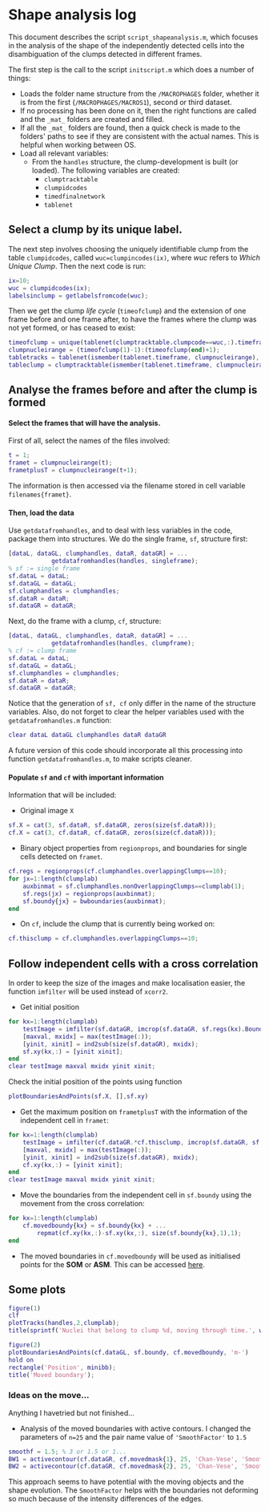 # Shape analysis log
This document describes the script `script_shapeanalysis.m`, which focuses in
the analysis of the shape of the independently detected cells into the
disambiguation of the clumps detected in different frames.

The first step is the call to the script `initscript.m` which does a number
of things:
+ Loads the folder name structure from the `/MACROPHAGES` folder, whether it
is from the first (`/MACROPHAGES/MACROS1`), second or third dataset.
+ If no processing has been done on it, then the right functions are called
and the `_mat_` folders are created and filled.
+ If all the `_mat_` folders are found, then a quick check is made to the
folders' paths to see if they are consistent with the actual names. This is
helpful when working between OS.
+ Load all relevant variables:
  + From the `handles` structure, the clump-development is built (or loaded).
The following variables are created:
    + `clumptracktable`
    + `clumpidcodes`
    + `timedfinalnetwork`
    + `tablenet`

## Select a clump by its unique label.
The next step involves choosing the uniquely identifiable clump from the table
`clumpidcodes`, called `wuc=clumpincodes(ix)`, where *wuc* refers to *Which Unique
Clump*. Then the next code is run:
```Matlab
ix=10;
wuc = clumpidcodes(ix);
labelsinclump = getlabelsfromcode(wuc);
```
Then we get the clump *life cycle* (`timeofclump`) and the extension of one
frame before and one frame after, to have the frames where the clump was not
yet formed, or has ceased to exist:
```Matlab
timeofclump = unique(tablenet(clumptracktable.clumpcode==wuc,:).timeframe);
clumpnucleirange = (timeofclump(1)-1):(timeofclump(end)+1);
tabletracks = tablenet(ismember(tablenet.timeframe, clumpnucleirange),:);
tableclump = clumptracktable(ismember(tablenet.timeframe, clumpnucleirange),:);
```
## Analyse the frames before and after the clump is formed
#### Select the frames that will have the analysis.
First of all, select the names of the files involved:
  ```Matlab
t = 1;
framet = clumpnucleirange(t);
frametplusT = clumpnucleirange(t+1);
  ```
The information is then accessed via the filename stored in cell variable
 `filenames{framet}`.

#### Then, load the data
Use `getdatafromhandles`, and to deal with less variables in the code, package
them into structures. We do the single frame, `sf`, structure first:
  ```Matlab
  [dataL, dataGL, clumphandles, dataR, dataGR] = ...
              getdatafromhandles(handles, singleframe);
  % sf := single frame
  sf.dataL = dataL;
  sf.dataGL = dataGL;
  sf.clumphandles = clumphandles;
  sf.dataR = dataR;
  sf.dataGR = dataGR;
  ```
Next, do the frame with a clump, `cf`, structure:
  ```Matlab
  [dataL, dataGL, clumphandles, dataR, dataGR] = ...
              getdatafromhandles(handles, clumpframe);
  % cf := clump frame
  sf.dataL = dataL;
  sf.dataGL = dataGL;
  sf.clumphandles = clumphandles;
  sf.dataR = dataR;
  sf.dataGR = dataGR;
  ```
  Notice that the generation of `sf, cf` only differ in the name of the
  structure variables. Also, do not forget to clear the helper variables
  used with the `getdatafromhandles.m` function:
  ```Matlab
  clear dataL dataGL clumphandles dataR dataGR
  ```
  A future version of this code should incorporate all this processing into
  function `getdatafromhandles.m`, to make scripts cleaner.
#### Populate `sf` and `cf` with important information
Information that will be included:
+ Original image `X`
```Matlab
sf.X = cat(3, sf.dataR, sf.dataGR, zeros(size(sf.dataR)));
cf.X = cat(3, cf.dataR, cf.dataGR, zeros(size(cf.dataR)));
```
+ Binary object properties from `regionprops`, and boundaries for single cells
detected on `framet`.
```Matlab
cf.regs = regionprops(cf.clumphandles.overlappingClumps==10);
for jx=1:length(clumplab)
    auxbinmat = sf.clumphandles.nonOverlappingClumps==clumplab(1);
    sf.regs(jx) = regionprops(auxbinmat);
    sf.boundy{jx} = bwboundaries(auxbinmat);
end
```
+ On `cf`, include the clump that is currently being worked on:
```Matlab
cf.thisclump = cf.clumphandles.overlappingClumps==10;
```
## Follow independent cells with a cross correlation
In order to keep the size of the images and make localisation easier, the
function `imfilter` will be used instead of `xcorr2`.
+ Get initial position
```Matlab
for kx=1:length(clumplab)
    testImage = imfilter(sf.dataGR, imcrop(sf.dataGR, sf.regs(kx).BoundingBox));
    [maxval, mxidx] = max(testImage(:));
    [yinit, xinit] = ind2sub(size(sf.dataGR), mxidx);
    sf.xy(kx,:) = [yinit xinit];
end
clear testImage maxval mxidx yinit xinit;
```
Check the initial position of the points using function
```Matlab
plotBoundariesAndPoints(sf.X, [],sf.xy)
```
+ Get the maximum position on `frametplusT` with the information of the
independent cell in `framet`:
```Matlab
for kx=1:length(clumplab)
    testImage = imfilter(cf.dataGR.*cf.thisclump, imcrop(sf.dataGR, sf.regs(kx).BoundingBox));
    [maxval, mxidx] = max(testImage(:));
    [yinit, xinit] = ind2sub(size(sf.dataGR), mxidx);
    cf.xy(kx,:) = [yinit xinit];
end
clear testImage maxval mxidx yinit xinit;
```
+ Move the boundaries from the independent cell in `sf.boundy` using the
movement from the cross correlation:
```Matlab
for kx=1:length(clumplab)
    cf.movedboundy{kx} = sf.boundy{kx} + ...
        repmat(cf.xy(kx,:)-sf.xy(kx,:), size(sf.boundy{kx},1),1);
end
```
+ The moved boundaries in `cf.movedboundy` will be used as initialised points
for the **SOM** or **ASM**. This can be accessed [here](./shapeandsom.md).
## Some plots
```Matlab
figure(1)
clf
plotTracks(handles,2,clumplab);
title(sprintf('Nuclei that belong to clump %d, moving through time.', wuc));
```
```Matlab
figure(2)
plotBoundariesAndPoints(cf.dataGL, sf.boundy, cf.movedboundy, 'm-')
hold on
rectangle('Position', minibb);
title('Moved boundary');
```
### Ideas on the move...
Anything I havetried but not finished...
+ Analysis of the moved boundaries with active contours. I changed the
parameters of `n=25` and the pair name value of `'SmoothFactor'` to `1.5`
```Matlab
smoothf = 1.5; % 3 or 1.5 or 1...
BW1 = activecontour(cf.dataGR, cf.movedmask{1}, 25, 'Chan-Vese', 'SmoothFactor', smoothf);
BW2 = activecontour(cf.dataGR, cf.movedmask{2}, 25, 'Chan-Vese', 'SmoothFactor', smoothf);
```
This approach seems to have potential with the moving objects and
the shape evolution. The `SmoothFactor` helps with the boundaries not
deforming so much because of the intensity differences of the edges.
